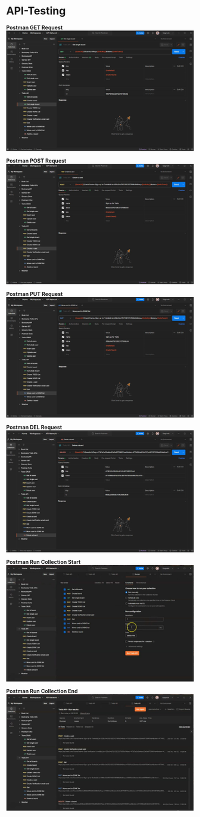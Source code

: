 # API-Testing

**Postman GET Request**
![Postman GET Request](images/GET-SingleBoard.JPG)

**Postman POST Request**
![Postman POST Request](images/POST-CreateCard.JPG)

**Postman PUT Request**
![Postman PUT Request](images/PUT-MoveCard.JPG)

**Postman DEL Request**
![Postman DEL Request](images/DEL-DeleteBoard.JPG)

**Postman Run Collection Start**
![Postman Run Collection Start](images/RunCol1-TrelloAPI.JPG)

**Postman Run Collection End**
![Postman Run Collection End](images/RunCol2-TrelloAPI.JPG)
